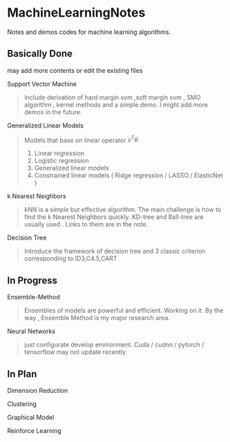 # MachineLearningNotes

Notes and demos codes for machine learning algorithms.

## Basically Done

may add more contents or edit the existing files

Support Vector Machine
> Include derivation of hard margin svm ,soft margin svm , SMO algorithm , kernel methods and a simple demo. I might add more demos in the future.

Generalized Linear Models
> Models that base on linear operator $x^T \theta$
> 1. Linear regression
> 2. Logistic regression
> 3. Generalized linear models
> 4. Constrained linear models ( Ridge regression / LASSO / ElasticNet )

k Nearest Neighbors
> kNN is a simple but effective algorithm. The main challenge is how to find the k Nearest Neighbors quickly. KD-tree and Ball-tree are usually used . Links to them are in the note.

Decision Tree
> Introduce the framework of decision tree and 3 classic criterion corresponding to ID3,C4.5,CART

## In Progress

Ensemble-Method
> Ensembles of models are powerful and efficient. Working on it.
> By the way , Ensemble Method is my major research area.

Neural Networks
> just configurate develop environment. Cuda / cudnn / pytorch / tensorflow
> may not update recently.

## In Plan

Dimension Reduction

Clustering

Graphical Model

Reinforce Learning